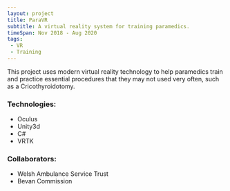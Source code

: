 ```yaml
---
layout: project
title: ParaVR
subtitle: A virtual reality system for training paramedics.
timeSpan: Nov 2018 - Aug 2020
tags:
 - VR
 - Training
---
```


This project uses modern virtual reality technology to help paramedics train and practice essential procedures that they may not used very often, such as a Cricothyroidotomy.

### Technologies:
+ Oculus
+ Unity3d
+ C#
+ VRTK

### Collaborators:
+ Welsh Ambulance Service Trust
+ Bevan Commission